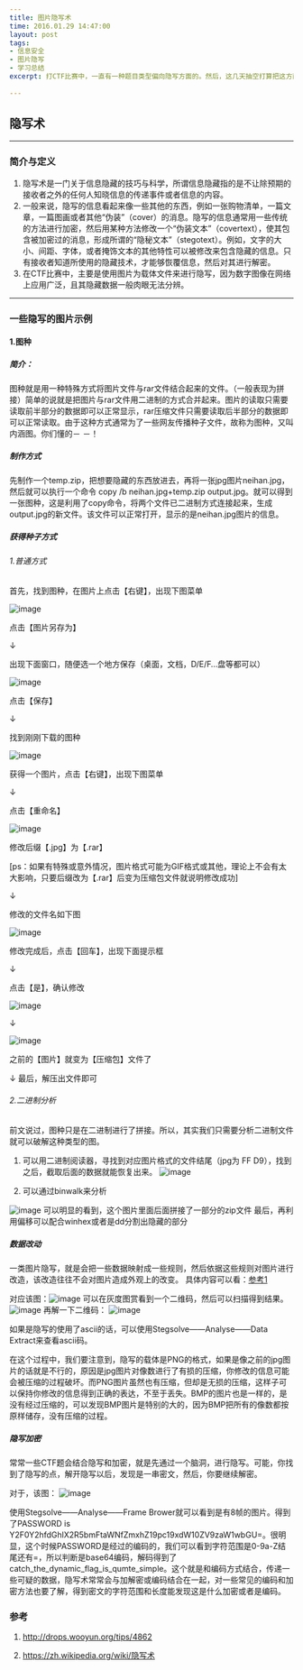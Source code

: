 ```yaml
---
title: 图片隐写术
time: 2016.01.29 14:47:00
layout: post
tags:
- 信息安全
- 图片隐写
- 学习总结
excerpt: 打CTF比赛中，一直有一种题目类型偏向隐写方面的。然后，这几天抽空打算把这方面的知识学习一下。本博文会持续搜集一些，我所知道的图片隐写资料。额，有一些感觉wooyun那边已经写的很详细了，我就不再重复了，可参考：http://drops.wooyun.org/tips/4862
    
---
```

## 隐写术

---
### 简介与定义
1. 隐写术是一门关于信息隐藏的技巧与科学，所谓信息隐藏指的是不让除预期的接收者之外的任何人知晓信息的传递事件或者信息的内容。
2. 一般来说，隐写的信息看起来像一些其他的东西，例如一张购物清单，一篇文章，一篇图画或者其他“伪装”（cover）的消息。隐写的信息通常用一些传统的方法进行加密，然后用某种方法修改一个“伪装文本”（covertext），使其包含被加密过的消息，形成所谓的“隐秘文本”（stegotext）。例如，文字的大小、间距、字体，或者掩饰文本的其他特性可以被修改来包含隐藏的信息。只有接收者知道所使用的隐藏技术，才能够恢覆信息，然后对其进行解密。
3. 在CTF比赛中，主要是使用图片为载体文件来进行隐写，因为数字图像在网络上应用广泛，且其隐藏数据一般肉眼无法分辨。

---
### 一些隐写的图片示例

#### 1.图种
##### 简介：
图种就是用一种特殊方式将图片文件与rar文件结合起来的文件。（一般表现为拼接）简单的说就是把图片与rar文件用二进制的方式合并起来。图片的读取只需要读取前半部分的数据即可以正常显示，rar压缩文件只需要读取后半部分的数据即可以正常读取。由于这种方式通常为了一些网友传播种子文件，故称为图种，又叫内涵图。你们懂的－ －！

##### 制作方式
先制作一个temp.zip，把想要隐藏的东西放进去，再将一张jpg图片neihan.jpg，然后就可以执行一个命令 copy /b neihan.jpg+temp.zip output.jpg。就可以得到一张图种，这是利用了copy命令，将两个文件已二进制方式连接起来，生成output.jpg的新文件。该文件可以正常打开，显示的是neihan.jpg图片的信息。

##### 获得种子方式

###### 1.普通方式
首先，找到图种，在图片上点击【右键】，出现下图菜单

![image](http://imgsrc.baidu.com/forum/w%3D580/sign=1aa3c4298bd4b31cf03c94b3b7d7276f/4adb13f33a87e95065642c0610385343faf2b441.jpg)

点击【图片另存为】

↓

出现下面窗口，随便选一个地方保存（桌面，文档，D/E/F…盘等都可以）

![image](http://imgsrc.baidu.com/forum/w%3D580/sign=cce223b015ce36d3a20483380af23a24/218f7f4e9258d109248976d8d158ccbf6d814d4a.jpg)

点击【保存】

↓

找到刚刚下载的图种

![image](http://imgsrc.baidu.com/forum/w%3D580/sign=0c3601a21a4c510faec4e21250582528/c6f204f5e0fe99253743b63a34a85edf8cb1716d.jpg)

获得一个图片，点击【右键】，出现下图菜单

↓

点击【重命名】

![image](http://imgsrc.baidu.com/forum/w%3D580/sign=b6a89744d21b0ef46ce89856edc551a1/55da65086e061d951811e8527bf40ad163d9ca65.jpg)

修改后缀【.jpg】为【.rar】

[ps：如果有特殊或意外情况，图片格式可能为GIF格式或其他，理论上不会有太大影响，只要后缀改为【.rar】后变为压缩包文件就说明修改成功]

↓

修改的文件名如下图

![image](http://imgsrc.baidu.com/forum/w%3D580/sign=2d807ab576c6a7efb926a82ecdfbafe9/e70e846eddc451da4b5ad381b6fd5266d116320c.jpg)

修改完成后，点击【回车】，出现下面提示框

↓

点击【是】，确认修改

![image](http://imgsrc.baidu.com/forum/w%3D580/sign=0e96f7cf0a7b02080cc93fe952d8f25f/6b068844ad345982d2273af80cf431adcaef8403.jpg)

↓

![image](http://imgsrc.baidu.com/forum/w%3D580/sign=fb473b5abaa1cd1105b672288913c8b0/266f63ed2e738bd4b0876d5ba18b87d6267ff916.jpg)

之前的【图片】就变为【压缩包】文件了

↓
最后，解压出文件即可

###### 2.二进制分析
前文说过，图种只是在二进制进行了拼接。所以，其实我们只需要分析二进制文件就可以破解这种类型的图。

1. 可以用二进制阅读器，寻找到对应图片格式的文件结尾（jpg为 FF D9），找到之后，截取后面的数据就能恢复出来。
![image](http://static.wooyun.org/20150211/2015021109583530521.png)

2. 可以通过binwalk来分析

![image](http://momomoxiaoxi.com/img/post/hidden/1.png)
可以明显的看到，这个图片里面后面拼接了一部分的zip文件
最后，再利用偏移可以配合winhex或者是dd分割出隐藏的部分

##### 数据改动
一类图片隐写，就是会把一些数据映射成一些规则，然后依据这些规则对图片进行改造，该改造往往不会对图片造成外观上的改变。
具体内容可以看：[参考1](http://drops.wooyun.org/tips/4862)

对应该图：![image](http://momomoxiaoxi.com/img/post/hidden/2.png)
可以在灰度图赏看到一个二维码，然后可以扫描得到结果。
![image](http://momomoxiaoxi.com/img/post/hidden/3.png)	
再解一下二维码：
![image](http://momomoxiaoxi.com/img/post/hidden/4.png)

如果是隐写的使用了ascii的话，可以使用Stegsolve——Analyse——Data Extract来查看ascii码。

在这个过程中，我们要注意到，隐写的载体是PNG的格式，如果是像之前的jpg图片的话就是不行的，原因是jpg图片对像数进行了有损的压缩，你修改的信息可能会被压缩的过程破坏。而PNG图片虽然也有压缩，但却是无损的压缩，这样子可以保持你修改的信息得到正确的表达，不至于丢失。BMP的图片也是一样的，是没有经过压缩的，可以发现BMP图片是特别的大的，因为BMP把所有的像数都按原样储存，没有压缩的过程。

##### 隐写加密
常常一些CTF题会结合隐写和加密，就是先通过一个脑洞，进行隐写。可能，你找到了隐写的点，解开隐写以后，发现是一串密文，然后，你要继续解密。

对于，该图：
![image](http://momomoxiaoxi.com/img/post/hidden/5.gif)

使用Stegsolve——Analyse——Frame Brower就可以看到是有8帧的图片。得到了PASSWORD is Y2F0Y2hfdGhlX2R5bmFtaWNfZmxhZ19pc19xdW10ZV9zaW1wbGU=。很明显，这个时候PASSWORD是经过的编码的，我们可以看到字符范围是0-9a-Z结尾还有=，所以判断是base64编码，解码得到了catch_the_dynamic_flag_is_qumte_simple。这个就是和编码方式结合，传递一些可疑的数据，隐写术常常会与加解密或编码结合在一起，对一些常见的编码和加密方法也要了解，得到密文的字符范围和长度能发现这是什么加密或者是编码。


### 参考

1. http://drops.wooyun.org/tips/4862

2. https://zh.wikipedia.org/wiki/隐写术